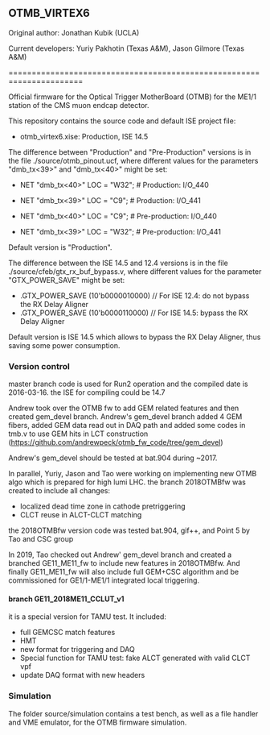 ## OTMB_VIRTEX6
 
 Original author: Jonathan Kubik (UCLA)
 
 Current developers: Yuriy Pakhotin (Texas A&M), Jason Gilmore (Texas A&M)
 
======================================================================

Official firmware for the Optical Trigger MotherBoard (OTMB) for
the ME1/1 station of the CMS muon endcap detector.

This repository contains the source code and default ISE project file:

- otmb_virtex6.xise: Production, ISE 14.5

The difference between "Production" and "Pre-Production" versions is
in the file ./source/otmb_pinout.ucf, where different values for the
parameters "dmb_tx<39>" and "dmb_tx<40>" might be set:

- NET "dmb_tx<40>"	LOC = "W32"; # Production:     I/O_440
- NET "dmb_tx<39>"	LOC = "C9";  # Production:     I/O_441

- NET "dmb_tx<40>"	LOC = "C9";  # Pre-production: I/O_440
- NET "dmb_tx<39>"	LOC = "W32"; # Pre-production: I/O_441

Default version is "Production".

The difference between the ISE 14.5 and 12.4 versions is in the file
./source/cfeb/gtx_rx_buf_bypass.v, where different values for the
parameter "GTX_POWER_SAVE" might be set:

- .GTX_POWER_SAVE (10'b0000010000)  // For ISE 12.4: do not bypass the RX Delay Aligner
- .GTX_POWER_SAVE (10'b0000110000)  // For ISE 14.5: bypass the RX Delay Aligner
 
Default version is ISE 14.5 which allows to bypass the RX Delay Aligner,
thus saving some power consumption.


### Version control 

master branch code is used for Run2 operation and the compiled date is 2016-03-16. the ISE for compiling could be 14.7

Andrew took over the OTMB fw to add GEM related features and then created gem_devel branch.  Andrew's gem_devel branch added 4 GEM fibers, added GEM data read out in DAQ path and added some codes in tmb.v to use GEM hits in LCT construction (https://github.com/andrewpeck/otmb_fw_code/tree/gem_devel) 

Andrew's gem_devel should be tested at bat.904 during ~2017. 

In parallel, Yuriy, Jason and Tao were working on implementing new OTMB algo which is prepared for high lumi LHC. the branch 2018OTMBfw was created to include all changes:
   - localized dead time zone in cathode pretriggering
   - CLCT reuse in ALCT-CLCT matching


the 2018OTMBfw version code was tested bat.904, gif++, and Point 5 by Tao and CSC group


In 2019, Tao checked out Andrew' gem_devel branch and created a branched GE11_ME11_fw to include new features in 2018OTMBfw. And finally GE11_ME11_fw will also include full GEM+CSC algorithm and be commissioned for GE1/1-ME1/1 integrated local triggering. 


#### branch GE11_2018ME11_CCLUT_v1
it is a special version for TAMU test.  It included:
   - full GEMCSC match features
   - HMT 
   - new format for triggering and DAQ
   - Special function for TAMU test: fake ALCT generated with valid CLCT vpf
   - update DAQ format with new headers
  

### Simulation
The folder source/simulation contains a test bench, as well as a
file handler and VME emulator, for the OTMB firmware simulation.
